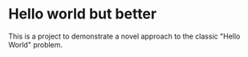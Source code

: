 # Hello world but better

This is a project to demonstrate a novel approach to the classic "Hello World" problem.
